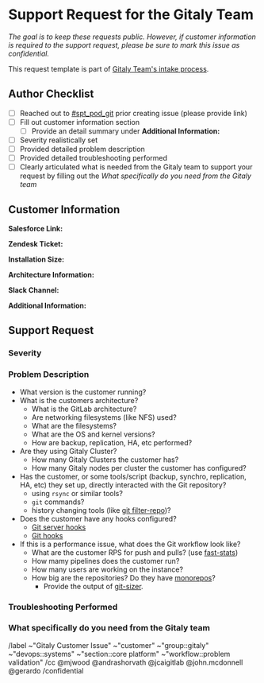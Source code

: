 # Support Request for the Gitaly Team

<!--

The goal of this template is to create a consistent experience for customer support requests from the Gitaly Team. Due to the size of the team and ambitious amount of work we try to complete, it helps us tremendously to have a common issue format for requests that can be prioritized appropriately. It also helps keep a record of issues experienced that can benefit other teams in the future.

As we collaborate on resolution of this issue, the Gitaly team will attempt to utilize this as a single source of truth.

-->

_The goal is to keep these requests public. However, if customer information is required to the support request, please be sure to mark this issue as confidential._

This request template is part of [Gitaly Team's intake process](https://about.gitlab.com/handbook/engineering/development/enablement/systems/gitaly/#how-to-contact-the-team).


## Author Checklist

- [ ] Reached out to [#spt_pod_git](https://gitlab.enterprise.slack.com/archives/C04D5FUADAM) prior creating issue (please provide link)
- [ ] Fill out customer information section
    - [ ] Provide an detail summary under **Additional Information:**
- [ ] Severity realistically set
- [ ] Provided detailed problem description
- [ ] Provided detailed troubleshooting performed
- [ ] Clearly articulated what is needed from the Gitaly team to support your request by filling out the _What specifically do you need from the Gitaly team_

## Customer Information

**Salesforce Link:**

**Zendesk Ticket:**

**Installation Size:**

**Architecture Information:**
<!-- Please include cloud hosting provider if available, links to architecture documents, etc... -->
**Slack Channel:**
<!-- Please include the general slack channel, the slack channel for the incident, etc... -->
**Additional Information:**
<!-- Links to executive summary, customer calls, etc... Anything that helps provide context for the team -->

## Support Request

### Severity

<!-- Please be as realistic as possible here. We are sensitive to the fact that customers are frustrated when things aren't working, but realistically we cannot treat everything as a Severity 1 emergency.

For a good rule of thumb, please refer to the bug prioritization framework located in the handbook here: https://about.gitlab.com/handbook/engineering/quality/issue-triage/#severity

For S1 or S2 issues, please follow https://about.gitlab.com/handbook/engineering/development/enablement/systems/gitaly/#urgent-issues-and-outages .
-->

### Problem Description

<!-- Please describe the problem in as much detail as possible. Feel free to include log outputs, screenshots, or anything else that could help the team understand what is happening. -->

- What version is the customer running?
- What is the customers architecture?
    - What is the GitLab architecture?
    - Are networking filesystems (like NFS) used?
    - What are the filesystems?
    - What are the OS and kernel versions?
    - How are backup, replication, HA, etc performed?
- Are they using Gitaly Cluster?
    - How many Gitaly Clusters the customer has?
    - How many Gitaly nodes per cluster the customer has configured?
- Has the customer, or some tools/script (backup, synchro, replication, HA, etc) they set up, directly interacted with the Git repository? 
    - using `rsync` or similar tools?
    - `git` commands?
    - history changing tools (like [git filter-repo](https://github.com/newren/git-filter-repo))?
- Does the customer have any hooks configured?
    - [Git server hooks](https://docs.gitlab.com/ee/administration/server_hooks.html) 
    - [Git hooks](https://git-scm.com/book/en/v2/Customizing-Git-Git-Hooks)
- If this is a performance issue, what does the Git workflow look like?
    - What are the customer RPS for push and pulls? (use [fast-stats](https://gitlab.com/gitlab-com/support/toolbox/fast-stats))
    - How mamy pipelines does the customer run?
    - How many users are working on the instance?
    - How big are the repositories? Do they have [monorepos](https://docs.gitlab.com/ee/user/project/repository/monorepos/)?
        - Provide the output of [git-sizer](https://github.com/github/git-sizer). 

### Troubleshooting Performed

<!-- Please include any initial troubleshooting performed by the customer support or professional services teams -->

### What specifically do you need from the Gitaly team

<!-- Please include specifics such as - architecture review, meeting attendance, product management involvement, etc... -->


/label ~"Gitaly Customer Issue" ~"customer" ~"group::gitaly" ~"devops::systems" ~"section::core platform" ~"workflow::problem validation"
/cc @mjwood @andrashorvath @jcaigitlab @john.mcdonnell @gerardo
/confidential
